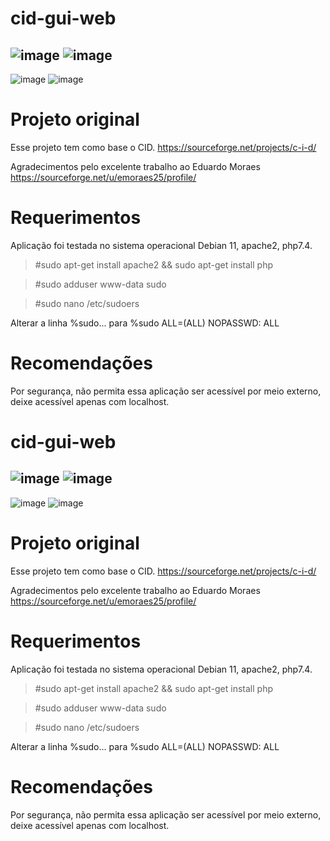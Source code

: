 # cid-gui-web
![image](https://user-images.githubusercontent.com/40308971/191763527-ed875a27-b73d-4804-87b8-2f68414d580e.png)
![image](https://user-images.githubusercontent.com/40308971/191764867-032e166b-e7f1-4b2a-96a2-3821b4150ed0.png)
-
![image](https://user-images.githubusercontent.com/40308971/191763563-e92a61df-fe4f-4134-9d7a-bf2e88fd350b.png)
![image](https://user-images.githubusercontent.com/40308971/191765205-13559e50-0582-478f-8a02-eea5150396ff.png)


# Projeto original

Esse projeto tem como base o CID. https://sourceforge.net/projects/c-i-d/ 

Agradecimentos pelo excelente trabalho ao Eduardo Moraes https://sourceforge.net/u/emoraes25/profile/

# Requerimentos

Aplicação foi testada no sistema operacional Debian 11, apache2, php7.4.

>#sudo apt-get install apache2 && sudo apt-get install php

>#sudo adduser www-data sudo

>#sudo nano /etc/sudoers

Alterar a linha %sudo... para %sudo ALL=(ALL) NOPASSWD: ALL

# Recomendações
Por segurança, não permita essa aplicação ser acessível por meio externo, deixe acessível apenas com localhost.
# cid-gui-web
![image](https://user-images.githubusercontent.com/40308971/191763527-ed875a27-b73d-4804-87b8-2f68414d580e.png)
![image](https://user-images.githubusercontent.com/40308971/191764867-032e166b-e7f1-4b2a-96a2-3821b4150ed0.png)
-
![image](https://user-images.githubusercontent.com/40308971/191763563-e92a61df-fe4f-4134-9d7a-bf2e88fd350b.png)
![image](https://user-images.githubusercontent.com/40308971/191765205-13559e50-0582-478f-8a02-eea5150396ff.png)


# Projeto original

Esse projeto tem como base o CID. https://sourceforge.net/projects/c-i-d/ 

Agradecimentos pelo excelente trabalho ao Eduardo Moraes https://sourceforge.net/u/emoraes25/profile/

# Requerimentos

Aplicação foi testada no sistema operacional Debian 11, apache2, php7.4.

>#sudo apt-get install apache2 && sudo apt-get install php

>#sudo adduser www-data sudo

>#sudo nano /etc/sudoers

Alterar a linha %sudo... para %sudo ALL=(ALL) NOPASSWD: ALL

# Recomendações
Por segurança, não permita essa aplicação ser acessível por meio externo, deixe acessível apenas com localhost.
